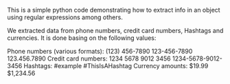 This is a simple python code demonstrating how to extract info in an object using regular expressions among others.

We extracted data from phone numbers, credit card numbers, Hashtags and currencies. It is done basing on the following values: 

Phone numbers (various formats):
(123) 456-7890
123-456-7890
123.456.7890
Credit card numbers:
1234 5678 9012 3456
1234-5678-9012-3456
Hashtags:
#example
#ThisIsAHashtag
Currency amounts:
$19.99
$1,234.56
